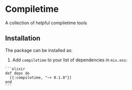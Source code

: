 # Compiletime

A collection of helpful compiletime tools

## Installation

The package can be installed as:

  1. Add `compiletime` to your list of dependencies in `mix.exs`:

    ```elixir
    def deps do
      [{:compiletime, "~> 0.1.0"}]
    end
    ```
